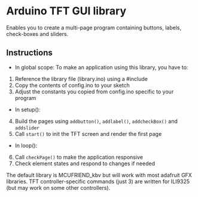 # Arduino TFT GUI library
Enables you to create a multi-page program containing buttons, labels, check-boxes and sliders.

## Instructions
* In global scope:
To make an application using this library, you have to:
1. Reference the library file (library.ino) using a #include
2. Copy the contents of config.ino to your sketch
3. Adjust the constants you copied from config.ino specific to your program
* In setup():
4. Build the pages using `addbutton()`, `addlabel()`, `addcheckBox()` and `addslider`
5. Call `start()` to init the TFT screen and render the first page
* In loop():
6. Call `checkPage()` to make the application responsive
7. Check element states and respond to changes if needed

The default library is MCUFRIEND_kbv but will work with most adafruit GFX libraries.
TFT controller-specific commands (just 3) are written for ILI9325 (but may work on some other controllers).
